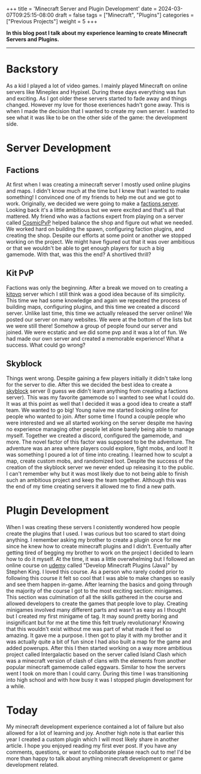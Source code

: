 +++
title = 'Minecraft Server and Plugin Development'
date = 2024-03-07T09:25:15-08:00
draft = false
tags = ["Minecraft", "Plugins"]
categories = ["Previous Projects"]
weight = 5
+++

**In this blog post I talk about my experience learning to create Minecraft Servers and Plugins.**

---

# Backstory
As a kid I played a lot of video games. I mainly played Minecraft on online servers like Mineplex and Hypixel. During these days everything was fun and exciting. As I got older these servers started to fade away and things changed. However my love for those exeriences hadn't gone away. This is when I made the decision that I wanted to create my own server. I wanted to see what it was like to be on the other side of the game: the development side.

# Server Development

## Factions
At first when I was creating a minecraft server I mostly used online plugins and maps. I didn't know much at the time but I knew that I wanted to make something! I convinced one of my friends to help me out and we got to work. Originally, we decided we were going to make a [factions server](https://www.example.com). Looking back it's a little ambitious but we were excited and that's all that mattered. My friend who was a factions expert from playing on a server called [CosmicPvP](https://www.example.com) helped balance the shop and figure out what we needed. We worked hard on building the spawn, configuring faction plugins, and creating the shop. Despite our efforts at some point or another we stopped working on the project. We might have figured out that it was over ambitious or that we wouldn't be able to get enough players for such a big gamemode. With that, was this the end? A shortlived thrill?

## Kit PvP
Factions was only the beginning. After a break we moved on to creating a [kitpvp](https://www.example.com) server which I still think was a good idea because of its simplicity. This time we had some knowledge and again we repeated the process of building maps, configuring plugins, and this time we created a discord server. Unlike last time, this time we actually released the server online! We posted our server on many websites. We were at the bottom of the lists but we were still there! Somehow a group of people found our server and joined. We were ecstatic and we did some pvp and it was a lot of fun. We had made our own server and created a memorable experience! What a success. What could go wrong?

## Skyblock
Things went wrong. Despite gaining a few players initially it didn't take long for the server to die. After this we decided the best idea to create a [skyblock](https://www.example.com) server (I guess we didn't learn anything from creating a factions server). This was my favorite gamemode so I wanted to see what I could do. It was at this point as well that I decided it was a good idea to create a staff team. We wanted to go big! Young naive me started looking online for people who wanted to join. After some time I found a couple people who were interested and we all started working on the server despite me having no experience managing other people let alone barely being able to manage myself. Together we created a discord, configured the gamemode, and more. The novel factor of this factor was supposed to be the adventure. The adventure was an area where players could explore, fight mobs, and loot! It was something I poured a lot of time into creating. I learned how to sculpt a map, create custom mobs, and randomized loot. Despite the success of the creation of the skyblock server we never ended up releasing it to the public. I can't remember why but it was most likely due to not being able to finish such an ambitious project and keep the team together. Although this was the end of my time creating servers it allowed me to find a new path.

# Plugin Development
When I was creating these servers I conistently wondered how people create the plugins that I used. I was curious but too scared to start doing anything. I remember asking my brother to create a plugin once for me since he knew how to create minecraft plugins and I didn't. Eventually after getting tired of begging my brother to work on the project I decided to learn how to do it myself. At the time, it was a little overwhelming but I followed an online course on [udemy](https://www.example.com) called "Develop Minecraft Plugins (Java)" by Stephen King. I loved this course. As a person who rarely coded prior to following this course it felt so cool that I was able to make changes so easily and see them happen in-game. After learning the basics and going through the majority of the course I got to the most exciting section: minigames. This section was culmination of all the skills gathered in the course and allowed developers to create the games that people love to play. Creating minigames involved many different parts and wasn't as easy as I thought but I created my first minigame of tag. It may sound pretty boring and insignificant but for me at the time this felt truely revolutionary! Knowing that this wouldn't exist without me was part of what made it feel so amazing. It gave me a purpose. I then got to play it with my brother and it was actually quite a bit of fun since I had also built a map for the game and added powerups. After this I then started working on a way more ambitious project called Intergalactic based on the server called Island Clash which was a minecraft version of clash of clans with the elements from another popular minecraft gamemode called eggwars. Similar to how the servers went I took on more than I could carry. During this time I was transitioning into high school and with how busy it was I stopped plugin development for a while.

# Today
My minecraft development experience contained a lot of failure but also allowed for a lot of learning and joy. Another high note is that earlier this year I created a custom plugin which I will most likely share in another article. I hope you enjoyed reading my first ever post. If you have any comments, questions, or want to collaborate please reach out to me! I'd be more than happy to talk about anything minecraft development or game development related.
